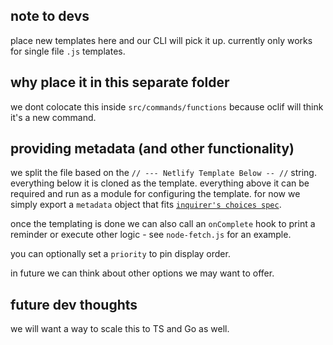 ## note to devs

place new templates here and our CLI will pick it up. currently only works for single file `.js` templates.

## why place it in this separate folder

we dont colocate this inside `src/commands/functions` because oclif will think it's a new command.

## providing metadata (and other functionality)

we split the file based on the `// --- Netlify Template Below -- //` string. everything below it is cloned as the template. everything above it can be required and run as a module for configuring the template. for now we simply export a `metadata` object that fits [`inquirer's choices spec`](https://www.npmjs.com/package/inquirer#question).

once the templating is done we can also call an `onComplete` hook to print a reminder or execute other logic - see `node-fetch.js` for an example.

you can optionally set a `priority` to pin display order.

in future we can think about other options we may want to offer.

## future dev thoughts

we will want a way to scale this to TS and Go as well.
